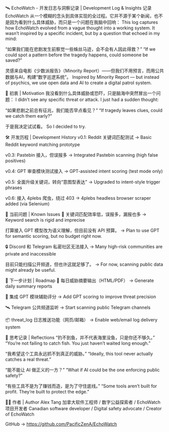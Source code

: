 🛰️ EchoWatch - 开发日志与洞察记录 | Development Log & Insights
记录 EchoWatch 从一个模糊的念头到具体实现的全过程。它并不源于某个新闻，也不是因为看到什么具体威胁，而只是一个问题在我脑中回响：
This log captures how EchoWatch evolved from a vague thought into a working system. It wasn’t inspired by a specific incident, but by a question that echoed in my mind:

“如果我们能在悲剧发生前察觉一些蛛丝马迹，会不会有人因此得救？”
“If we could spot a pattern before the tragedy happens, could someone be saved?”

灵感来自电影《少数派报告》（Minority Report）——但我们不用预言，而用公共数据与AI，构建“数字巡逻系统”。
Inspired by Minority Report — but instead of psychics, we use open data and AI to create a digital patrol system.

🧠 初衷 | Motivation
我没看到什么具体威胁或恐吓，只是脑海中突然冒出一个问题：
I didn’t see any specific threat or attack. I just had a sudden thought:

“如果悲剧之前总有征兆，我们能否早点看见？”
“If tragedy leaves clues, could we catch them early?”

于是我决定试试看。
So I decided to try.

🛠️ 开发历程 | Development History
v0.1: Reddit 关键词匹配测试
→ Basic Reddit keyword matching prototype

v0.3: Pastebin 接入，但误报多
→ Integrated Pastebin scanning (high false positives)

v0.4: GPT 审查模块测试接入
→ GPT-assisted intent scoring (test mode only)

v0.5: 全面升级关键词，转向“意图型表达”
→ Upgraded to intent-style trigger phrases

v0.6: 接入 4plebs 爬虫，绕过 403
→ 4plebs headless browser scraper added (via Selenium)

🧪 当前问题 | Known Issues
🔁 关键词匹配效率低，误报多，漏报也多
→ Keyword search is rigid and imprecise

打算接入 GPT 模型改为语义理解，但目前没有 API 预算。
→ Plan to use GPT for semantic scoring, but no budget right now.

🔒 Discord 和 Telegram 私密社区无法接入
→ Many high-risk communities are private and inaccessible

目前只能扫描公开频道，但也许这就足够了。
→ For now, scanning public data might already be useful.

🔮 下一步计划 | Roadmap
📄 每日威胁摘要输出（HTML/PDF）
→ Generate daily summary reports

🧠 集成 GPT 模块辅助评分
→ Add GPT scoring to improve threat precision

🛰️ Telegram 公共频道监听
→ Start scanning public Telegram channels

📦 threat_log 日志推送功能（网页/邮箱）
→ Enable web/email log delivery system

💬 思考记录 | Reflections
“钓不到鱼，并不代表海里没鱼，只是你还不够久。”
“You’re not failing to catch fish. You just haven’t waited long enough.”

“我希望这个工具永远抓不到真正的威胁。”
“Ideally, this tool never actually catches a real threat.”

“能不能让 AI 做正义的一方？”
“What if AI could be the one enforcing public safety?”

“有些工具不是为了赚钱而造，是为了守住底线。”
“Some tools aren’t built for profit. They’re built to protect the edge.”

👨‍💻 作者 | Author
Alex Tang
加拿大软件工程师 / 数字公益探索者 / EchoWatch 项目开发者
Canadian software developer / Digital safety advocate / Creator of EchoWatch

GitHub → https://github.com/PacificZenA/EchoWatch